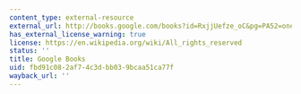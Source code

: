 ```yaml
---
content_type: external-resource
external_url: http://books.google.com/books?id=RxjjUefze_oC&pg=PA52=onepage
has_external_license_warning: true
license: https://en.wikipedia.org/wiki/All_rights_reserved
status: ''
title: Google Books
uid: fbd91c08-2af7-4c3d-bb03-9bcaa51ca77f
wayback_url: ''
---
```

